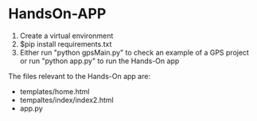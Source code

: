 
# HandsOn-APP

1. Create a virtual environment
2. $pip install requirements.txt
3. Either run "python gpsMain.py" to check an example of a GPS project \
   or run "python app.py" to run the Hands-On app

The files relevant to the Hands-On app are:
- templates/home.html
- tempaltes/index/index2.html
- app.py
